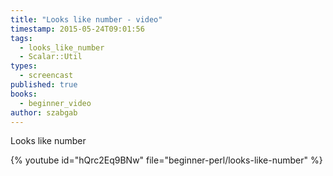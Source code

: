 ```yaml
---
title: "Looks like number - video"
timestamp: 2015-05-24T09:01:56
tags:
  - looks_like_number
  - Scalar::Util
types:
  - screencast
published: true
books:
  - beginner_video
author: szabgab
---
```



Looks like number


{% youtube id="hQrc2Eq9BNw" file="beginner-perl/looks-like-number" %}
